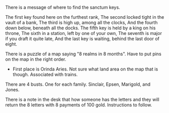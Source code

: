 There is a message of where to find the sanctum keys.

The first key found here on the furthest rank,
The second locked tight in the vault of a bank,
The third is high up, among all the clocks,
And the fourth down below, beneath all the docks.
The fifth key is held by a king on his throne,
The sixth in a station, left by one of your own,
The seventh is major if you draft it quite late,
And the last key is waiting, behind the last door of eight.

There is a puzzle of a map saying "8 realms in 8 months". Have to put pins on the map in the right order.
- First place is Orinda Aries. Not sure what land area on the map that is though. Associated with trains.

There are 4 busts. One for each family. Sinclair, Epsen, Marigold, and Jones.

There is a note in the desk that how someone has the letters and they will return the 8 letters with 8 payments of 100 gold. Instructions to follow.